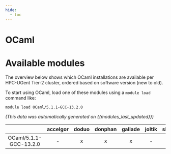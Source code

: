 ```yaml
---
hide:
  - toc
---
```


OCaml
=====

# Available modules


The overview below shows which OCaml installations are available per HPC-UGent Tier-2 cluster, ordered based on software version (new to old).

To start using OCaml, load one of these modules using a `module load` command like:

```shell
module load OCaml/5.1.1-GCC-13.2.0
```

*(This data was automatically generated on {{modules_last_updated}})*  

| |accelgor|doduo|donphan|gallade|joltik|shinx|skitty|
| :---: | :---: | :---: | :---: | :---: | :---: | :---: | :---: |
|OCaml/5.1.1-GCC-13.2.0|-|x|x|x|-|x|x|
